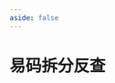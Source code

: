 ```yaml
---
aside: false
---
```

<script setup>
import Search from "@/search/FetchSearch.vue"
import {high} from "./high.ts"
</script>

# 易码拆分反查

<Search :high />
